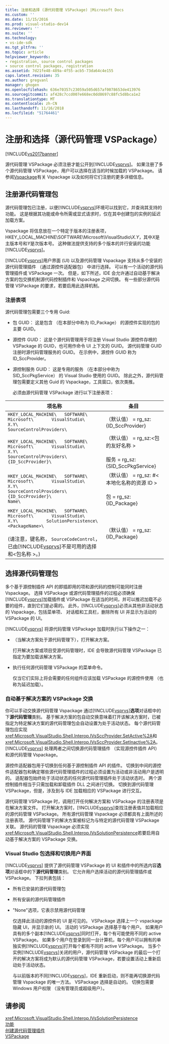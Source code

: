 ```yaml
---
title: 注册和选择 (源代码管理 VSPackage) |Microsoft Docs
ms.custom: ''
ms.date: 11/15/2016
ms.prod: visual-studio-dev14
ms.reviewer: ''
ms.suite: ''
ms.technology:
- vs-ide-sdk
ms.tgt_pltfrm: ''
ms.topic: article
helpviewer_keywords:
- registration, source control packages
- source control packages, registration
ms.assetid: 7d21fe48-489a-4f55-acb5-73da64c4e155
caps.latest.revision: 35
ms.author: gregvanl
manager: ghogen
ms.openlocfilehash: 636e70357c23059a505d657af0078653de413976
ms.sourcegitcommit: af428c7ccd007e668ec0dd8697c88fc5d8bca1e2
ms.translationtype: MT
ms.contentlocale: zh-CN
ms.lasthandoff: 11/16/2018
ms.locfileid: "51764461"
---
```

# <a name="registration-and-selection-source-control-vspackage"></a>注册和选择（源代码管理 VSPackage）
[!INCLUDE[vs2017banner](../../includes/vs2017banner.md)]

源代码管理 VSPackage 必须注册才能公开到[!INCLUDE[vsprvs](../../includes/vsprvs-md.md)]。 如果注册了多个源代码管理 VSPackage，用户可以选择在适当的时候加载的 VSPackage。 请参阅[Vspackage](../../extensibility/internals/vspackages.md)有关 Vspackage 以及如何将它们注册的更多详细信息。  
  
## <a name="registering-a-source-control-package"></a>注册源代码管理包  
 源代码管理包已注册，以便[!INCLUDE[vsprvs](../../includes/vsprvs-md.md)]环境可以找到它，并查询其支持的功能。 这是根据其功能或命令所需或显式请求时，仅在其中创建包的实例的延迟加载方案。  
  
 Vspackage 将信息放在一个特定于版本的注册表项，HKEY_LOCAL_MACHINE\SOFTWARE\Microsoft\VisualStudio\\*X.Y*，其中*X*是主版本号和*Y*是次版本号。 这种做法提供支持的多个版本的并行安装的功能[!INCLUDE[vsprvs](../../includes/vsprvs-md.md)]。  
  
 [!INCLUDE[vsprvs](../../includes/vsprvs-md.md)]用户界面 (UI) 以及源代码管理 Vspackage 支持从多个安装的源代码管理插件 （通过源控件适配器包） 中进行选择。 可以有一个活动的源代码管理插件或 VSPackage 一次。 但是，如下所述，IDE 会允许通过自动基于解决方案的包交换机制源代码控制插件和 Vspackage 之间切换。 有一些部分源代码管理 VSPackage 的要求，若要启用此选择机制。  
  
### <a name="registry-entries"></a>注册表项  
 源代码管理包需要三个专用 Guid:  
  
- 包 GUID： 这是包含 （在本部分中称为 ID_Package） 的源控件实现的包的主要 GUID。  
  
- 源控件 GUID： 这是个源代码管理用于将注册 Visual Studio 源控件存根的 VSPackage 的 GUID，也可用作命令 UI 上下文的 GUID。 源代码管理 GUID 注册时源代码管理服务的 GUID。 在示例中，源控件 GUID 称为 ID_SccProvider。  
  
- 源控制服务 GUID： 这是专用的服务 （在本部分中称为 SID_SccPkgService） 的 Visual Studio 使用的 GUID。 除此之外，源代码管理包需要定义其他 Guid 的 Vspackage，工具窗口，依次类推。  
  
  必须由源代码管理 VSPackage 进行以下注册表项：  
  
|项名称|条目|  
|--------------|-------------|  
|`HKEY_LOCAL_MACHINE\   SOFTWARE\     Microsoft\       VisualStudio\         X.Y\           SourceControlProviders\`|（默认值） = rg_sz: {ID_SccProvider}|  
|`HKEY_LOCAL_MACHINE\   SOFTWARE\     Microsoft\       VisualStudio\         X.Y\           SourceControlProviders\             {ID_SccProvider}\`|（默认值） = rg_sz:\<包的友好名称 ><br /><br /> 服务 = rg_sz: {SID_SccPkgService}|  
|`HKEY_LOCAL_MACHINE\   SOFTWARE\     Microsoft\       VisualStudio\         X.Y\           SourceControlProviders\             {ID_SccProvider}\               Name\`|（默认值） = rg_sz: #\<本地化名称的资源 ID ><br /><br /> 包 = rg_sz: {ID_Package}|  
|`HKEY_LOCAL_MACHINE\   SOFTWARE\     Microsoft\       VisualStudio\         X.Y\           SolutionPersistence\             <PackageName>\`<br /><br /> (请注意，键名称， `SourceCodeControl`，已由[!INCLUDE[vsprvs](../../includes/vsprvs-md.md)]不是可用的选择和\<包名称 >。)|（默认值） = rg_sz: {ID_Package}|  
  
## <a name="selecting-a-source-control-package"></a>选择源代码管理包  
 多个基于源控制插件 API 的即插即用的项和源代码的控制可能同时注册 Vspackage。 选择 VSPackage 或源代码管理插件的过程必须确保[!INCLUDE[vsprvs](../../includes/vsprvs-md.md)]加载插件或 VSPackage 在适当的时间，并可以推迟加载不必要的组件，直到它们是必需的。 此外，[!INCLUDE[vsprvs](../../includes/vsprvs-md.md)]必须从其他非活动状态的 Vspackage，包括菜单项、 对话框和工具栏，删除所有 UI 并显示为活动的 VSPackage 的 UI。  
  
 [!INCLUDE[vsprvs](../../includes/vsprvs-md.md)] 将源代码管理 VSPackage 加载时执行以下操作之一：  
  
- （当解决方案处于源代码管理下），打开解决方案。  
  
   打开解决方案或项目受源代码管理时，IDE 会导致源代码管理 VSPackage 已指定为要加载该解决方案。  
  
- 执行任何源代码管理 VSPackage 的菜单命令。  
  
  仅当它们实际上将会需要的任何组件应该加载 VSPackage 的源控件使用 （也称为延迟加载）。  
  
### <a name="automatic-solution-based-vspackage-swapping"></a>自动基于解决方案的 VSPackage 交换  
 你可以手动交换源代码管理 Vspackage 通过[!INCLUDE[vsprvs](../../includes/vsprvs-md.md)]**选项**对话框中的下**源代码管理**类别。 基于解决方案的包自动交换意味着打开该解决方案时，已被指定为特定解决方案的源代码管理包会自动设置为处于活动状态。 每个源代码管理包应实现<xref:Microsoft.VisualStudio.Shell.Interop.IVsSccProvider.SetActive%2A>和<xref:Microsoft.VisualStudio.Shell.Interop.IVsSccProvider.SetInactive%2A>。 [!INCLUDE[vsprvs](../../includes/vsprvs-md.md)] 处理两者之间切换源代码管理插件 （实现源控件插件 API） 和源代码管理 Vspackage。  
  
 源控件适配器包用于切换到任何基于源控制插件 API 的插件。 切换到中间的源控件适配器包和确定哪些源代码管理插件的过程必须设置为活动或非活动用户是透明的。 适配器包始终处于活动状态的任何源代码管理插件处于活动状态时。 两个源控制插件相当于只需加载和卸载插件 DLL 之间进行切换。 切换到源代码管理 VSPackage，但是，涉及到与 IDE 加载相应的 VSPackage 进行交互。  
  
 源代码管理 VSPackage 时，调用打开任何解决方案和 VSPackage 的注册表项是在解决方案文件。 打开解决方案时，[!INCLUDE[vsprvs](../../includes/vsprvs-md.md)]查找注册表值并加载相应的源代码管理 VSPackage。 所有源代码管理 Vspackage 必须都具有上面所述的注册表项。 源代码管理下的解决方案被标记为与特定的源代码管理 VSPackage 关联。 源代码的管理 Vspackage 必须实现<xref:Microsoft.VisualStudio.Shell.Interop.IVsSolutionPersistence>若要启用自动基于解决方案的 VSPackage 交换。  
  
### <a name="visual-studio-ui-for-package-selection-and-switching"></a>Visual Studio 包选择和切换用户界面  
 [!INCLUDE[vsprvs](../../includes/vsprvs-md.md)] 提供了源代码管理 VSPackage 的 UI 和插件中的所选内容**选项**对话框中的下**源代码管理**类别。 它允许用户选择活动的源代码管理插件或 VSPackage。 下拉列表包括：  
  
- 所有已安装的源代码管理包  
  
- 所有安装的源代码管理插件  
  
- "None"选项，它表示禁用源代码管理  
  
  仅选择此活动的源控件的 UI 是可见的。 VSPackage 选择上一个 vspackage 隐藏 UI，并显示新的 UI。 活动的 VSPackage 选择基于每个用户。 如果用户具有的多个副本[!INCLUDE[vsprvs](../../includes/vsprvs-md.md)]同时打开，每个有可能使用不同的 active VSPackage。 如果多个用户在登录到同一台计算机，每个用户可以拥有的单独实例[!INCLUDE[vsprvs](../../includes/vsprvs-md.md)]打开每个都有不同的 active VSPackage。 当多个实例[!INCLUDE[vsprvs](../../includes/vsprvs-md.md)]关闭的用户，源代码管理 VSPackage 的最后一个打开的解决方案将成为默认的源代码管理 VSPackage，若要设置活动上重新启动处于活动状态。  
  
  与以前版本的不同[!INCLUDE[vsprvs](../../includes/vsprvs-md.md)]，IDE 重新启动，则不能再切换源代码管理 Vspackage 的唯一方法。 VSPackage 选择是自动的。 切换包需要 Windows 用户权限 （没有管理员或超级用户）。  
  
## <a name="see-also"></a>请参阅  
 <xref:Microsoft.VisualStudio.Shell.Interop.IVsSolutionPersistence>   
 [功能](../../extensibility/internals/source-control-vspackage-features.md)   
 [创建源代码管理插件](../../extensibility/internals/creating-a-source-control-plug-in.md)   
 [VSPackage](../../extensibility/internals/vspackages.md)

